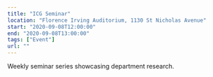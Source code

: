 ```yaml
---
title: "ICG Seminar"
location: "Florence Irving Auditorium, 1130 St Nicholas Avenue"
start: "2020-09-08T12:00:00"
end: "2020-09-08T13:00:00"
tags: ["Event"]
url: ""
---
```


Weekly seminar series showcasing department research.

<!-- endexcerpt -->
